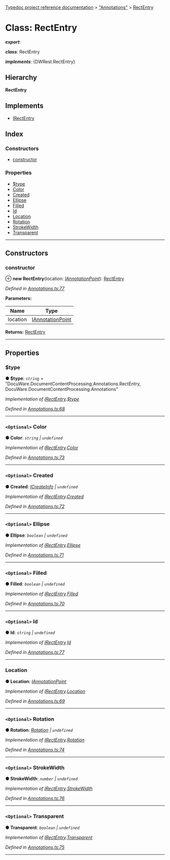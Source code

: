 [Typedoc project reference documentation](../README.md) > ["Annotations"](../modules/_annotations_.md) > [RectEntry](../classes/_annotations_.rectentry.md)

# Class: RectEntry

*__export__*: 

*__class__*: RectEntry

*__implements__*: {DWRest.RectEntry}

## Hierarchy

**RectEntry**

## Implements

* [IRectEntry](../interfaces/_types_dw_rest_d_.dwrest.irectentry.md)

## Index

### Constructors

* [constructor](_annotations_.rectentry.md#constructor)

### Properties

* [$type](_annotations_.rectentry.md#_type)
* [Color](_annotations_.rectentry.md#color)
* [Created](_annotations_.rectentry.md#created)
* [Ellipse](_annotations_.rectentry.md#ellipse)
* [Filled](_annotations_.rectentry.md#filled)
* [Id](_annotations_.rectentry.md#id)
* [Location](_annotations_.rectentry.md#location)
* [Rotation](_annotations_.rectentry.md#rotation)
* [StrokeWidth](_annotations_.rectentry.md#strokewidth)
* [Transparent](_annotations_.rectentry.md#transparent)

---

## Constructors

<a id="constructor"></a>

###  constructor

⊕ **new RectEntry**(location: *[IAnnotationPoint](../interfaces/_types_dw_rest_d_.dwrest.iannotationpoint.md)*): [RectEntry](_annotations_.rectentry.md)

*Defined in [Annotations.ts:77](https://github.com/DocuWare/REST-Sample-TS/blob/0222c3e/src/Annotations.ts#L77)*

**Parameters:**

| Name | Type |
| ------ | ------ |
| location | [IAnnotationPoint](../interfaces/_types_dw_rest_d_.dwrest.iannotationpoint.md) |

**Returns:** [RectEntry](_annotations_.rectentry.md)

___

## Properties

<a id="_type"></a>

###  $type

**● $type**: *`string`* = "DocuWare.DocumentContentProcessing.Annotations.RectEntry, DocuWare.DocumentContentProcessing.Annotations"

*Implementation of [IRectEntry](../interfaces/_types_dw_rest_d_.dwrest.irectentry.md).[$type](../interfaces/_types_dw_rest_d_.dwrest.irectentry.md#_type)*

*Defined in [Annotations.ts:68](https://github.com/DocuWare/REST-Sample-TS/blob/0222c3e/src/Annotations.ts#L68)*

___
<a id="color"></a>

### `<Optional>` Color

**● Color**: *`string` \| `undefined`*

*Implementation of [IRectEntry](../interfaces/_types_dw_rest_d_.dwrest.irectentry.md).[Color](../interfaces/_types_dw_rest_d_.dwrest.irectentry.md#color)*

*Defined in [Annotations.ts:73](https://github.com/DocuWare/REST-Sample-TS/blob/0222c3e/src/Annotations.ts#L73)*

___
<a id="created"></a>

### `<Optional>` Created

**● Created**: *[ICreateInfo](../interfaces/_types_dw_rest_d_.dwrest.icreateinfo.md) \| `undefined`*

*Implementation of [IRectEntry](../interfaces/_types_dw_rest_d_.dwrest.irectentry.md).[Created](../interfaces/_types_dw_rest_d_.dwrest.irectentry.md#created)*

*Defined in [Annotations.ts:72](https://github.com/DocuWare/REST-Sample-TS/blob/0222c3e/src/Annotations.ts#L72)*

___
<a id="ellipse"></a>

### `<Optional>` Ellipse

**● Ellipse**: *`boolean` \| `undefined`*

*Implementation of [IRectEntry](../interfaces/_types_dw_rest_d_.dwrest.irectentry.md).[Ellipse](../interfaces/_types_dw_rest_d_.dwrest.irectentry.md#ellipse)*

*Defined in [Annotations.ts:71](https://github.com/DocuWare/REST-Sample-TS/blob/0222c3e/src/Annotations.ts#L71)*

___
<a id="filled"></a>

### `<Optional>` Filled

**● Filled**: *`boolean` \| `undefined`*

*Implementation of [IRectEntry](../interfaces/_types_dw_rest_d_.dwrest.irectentry.md).[Filled](../interfaces/_types_dw_rest_d_.dwrest.irectentry.md#filled)*

*Defined in [Annotations.ts:70](https://github.com/DocuWare/REST-Sample-TS/blob/0222c3e/src/Annotations.ts#L70)*

___
<a id="id"></a>

### `<Optional>` Id

**● Id**: *`string` \| `undefined`*

*Implementation of [IRectEntry](../interfaces/_types_dw_rest_d_.dwrest.irectentry.md).[Id](../interfaces/_types_dw_rest_d_.dwrest.irectentry.md#id)*

*Defined in [Annotations.ts:77](https://github.com/DocuWare/REST-Sample-TS/blob/0222c3e/src/Annotations.ts#L77)*

___
<a id="location"></a>

###  Location

**● Location**: *[IAnnotationPoint](../interfaces/_types_dw_rest_d_.dwrest.iannotationpoint.md)*

*Implementation of [IRectEntry](../interfaces/_types_dw_rest_d_.dwrest.irectentry.md).[Location](../interfaces/_types_dw_rest_d_.dwrest.irectentry.md#location)*

*Defined in [Annotations.ts:69](https://github.com/DocuWare/REST-Sample-TS/blob/0222c3e/src/Annotations.ts#L69)*

___
<a id="rotation"></a>

### `<Optional>` Rotation

**● Rotation**: *[Rotation](../enums/_types_dw_rest_d_.dwrest.rotation.md) \| `undefined`*

*Implementation of [IRectEntry](../interfaces/_types_dw_rest_d_.dwrest.irectentry.md).[Rotation](../interfaces/_types_dw_rest_d_.dwrest.irectentry.md#rotation)*

*Defined in [Annotations.ts:74](https://github.com/DocuWare/REST-Sample-TS/blob/0222c3e/src/Annotations.ts#L74)*

___
<a id="strokewidth"></a>

### `<Optional>` StrokeWidth

**● StrokeWidth**: *`number` \| `undefined`*

*Implementation of [IRectEntry](../interfaces/_types_dw_rest_d_.dwrest.irectentry.md).[StrokeWidth](../interfaces/_types_dw_rest_d_.dwrest.irectentry.md#strokewidth)*

*Defined in [Annotations.ts:76](https://github.com/DocuWare/REST-Sample-TS/blob/0222c3e/src/Annotations.ts#L76)*

___
<a id="transparent"></a>

### `<Optional>` Transparent

**● Transparent**: *`boolean` \| `undefined`*

*Implementation of [IRectEntry](../interfaces/_types_dw_rest_d_.dwrest.irectentry.md).[Transparent](../interfaces/_types_dw_rest_d_.dwrest.irectentry.md#transparent)*

*Defined in [Annotations.ts:75](https://github.com/DocuWare/REST-Sample-TS/blob/0222c3e/src/Annotations.ts#L75)*

___

